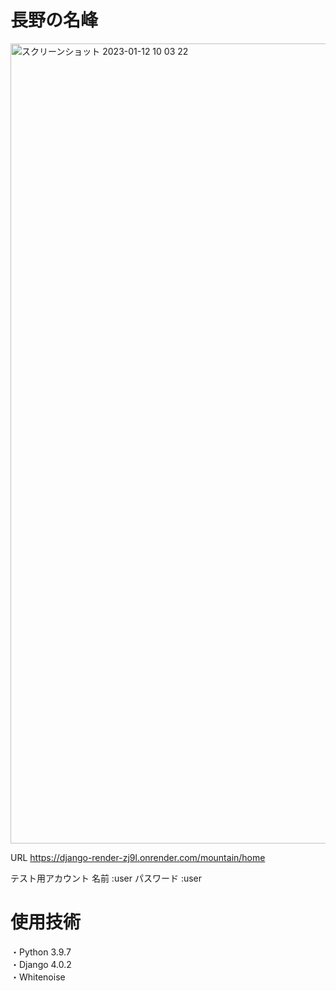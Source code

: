 # 長野の名峰

<img width="1280" alt="スクリーンショット 2023-01-12 10 03 22" src="https://user-images.githubusercontent.com/121214515/211951250-da976a32-d45b-4c9c-af21-3732b76274dc.png">

URL
https://django-render-zj9l.onrender.com/mountain/home

テスト用アカウント
名前 :user
パスワード :user

# 使用技術
・Python 3.9.7<br>
・Django 4.0.2<br>
・Whitenoise<br>　　　 
